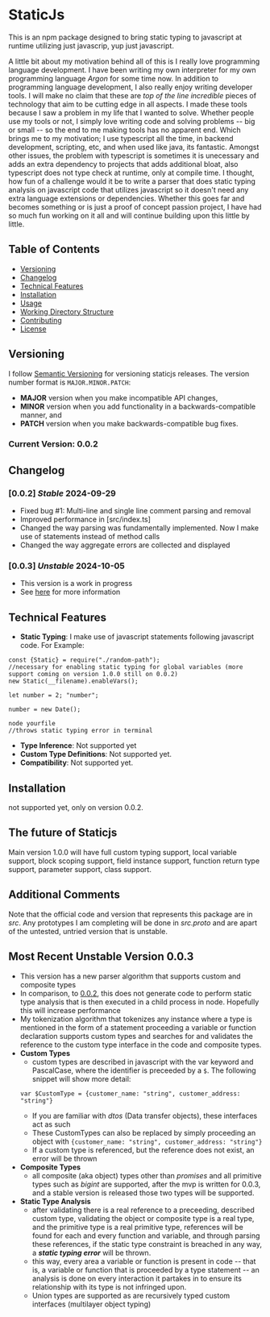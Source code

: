 # StaticJs

This is an npm package designed to bring static typing to javascript at runtime utilizing just javascrip, yup just javascript.

A little bit about my motivation behind all of this is I really love programming language development. I have been writing my own interpreter for my own programming language _Argon_ for some time now. In addition to programming language development, I also really enjoy writing developer tools. I will make no claim that these are _top of the line_ _incredible_ pieces of technology that aim to be cutting edge in all aspects. I made these tools because I saw a problem in my life that I wanted to solve. Whether people use my tools or not, I simply love writing code and solving problems -- big or small -- so the end to me making tools has no apparent end. Which brings me to my motivation; I use typescript all the time, in backend development, scripting, etc, and when used like java, its fantastic. Amongst other issues, the problem with typescript is sometimes it is unecessary and adds an extra dependency to projects that adds additional bloat, also typescript does not type check at runtime, only at compile time. I thought, how fun of a challenge would it be to write a parser that does static typing analysis on javascript code that utilizes javascript so it doesn't need any extra language extensions or dependencies. Whether this goes far and becomes something or is just a proof of concept passion project, I have had so much fun working on it all and will continue building upon this little by little.

## Table of Contents

- [Versioning](#versioning)
- [Changelog](#changelog)
- [Technical Features](#technical-features)
- [Installation](#installation)
- [Usage](#usage)
- [Working Directory Structure](#working-directory-structure)
- [Contributing](#contributing)
- [License](#license)

## Versioning

I follow [Semantic Versioning](https://semver.org/) for versioning staticjs releases. The version number format is `MAJOR.MINOR.PATCH`:

- **MAJOR** version when you make incompatible API changes,
- **MINOR** version when you add functionality in a backwards-compatible manner, and
- **PATCH** version when you make backwards-compatible bug fixes.

### Current Version: 0.0.2

## Changelog

### [0.0.2] *Stable* 2024-09-29 

- Fixed bug #1: Multi-line and single line comment parsing and removal
- Improved performance in [src/index.ts]
- Changed the way parsing was fundamentally implemented. Now I make use of statements instead of method calls
- Changed the way aggregate errors are collected and displayed

### [0.0.3] *Unstable* 2024-10-05

- This version is a work in progress
- See [here](#most-recent-unstable-version-003) for more information

## Technical Features

- **Static Typing**: I make use of javascript statements following javascript code. For Example:

```
const {Static} = require("./random-path");
//necessary for enabling static typing for global variables (more support coming on version 1.0.0 still on 0.0.2)
new Static(__filename).enableVars();

let number = 2; "number";

number = new Date();
```

```
node yourfile
//throws static typing error in terminal
```

- **Type Inference**: Not supported yet
- **Custom Type Definitions**: Not supported yet.
- **Compatibility**: Not supported yet.

## Installation

not supported yet, only on version 0.0.2.

## The future of Staticjs

Main version 1.0.0 will have full custom typing support, local variable support, block scoping support, field instance support, function return type support, parameter support, class support.

## Additional Comments

Note that the official code and version that represents this package are in *src*. Any prototypes I am completing will be done in *src.proto* and are apart of the untested, untried version that is unstable.

## Most Recent Unstable Version 0.0.3

- This version has a new parser algorithm that supports custom and composite types
- In comparison, to [0.0.2](#002-stable-2024-09-29), this does not generate code to perform static type analysis that is then executed in a child process in node. Hopefully this will increase performance
- My tokenization algorithm that tokenizes any instance where a type is mentioned in the form of a statement proceeding a variable or function declaration supports custom types and searches for and validates the reference to the custom type interface in the code and composite types. 
- **Custom Types**
  - custom types are described in javascript with the var keyword and PascalCase, where the identifier is preceeded by a `$`. The following snippet will show more detail:
  ```
  var $CustomType = {customer_name: "string", customer_address: "string"}
  ```
  - If you are familiar with *dtos* (Data transfer objects), these interfaces act as such
  - These CustomTypes can also be replaced by simply proceeding an object with `{customer_name: "string", customer_address: "string"}`
  - If a custom type is referenced, but the reference does not exist, an error will be thrown
- **Composite Types**
  - all composite (aka object) types other than *promises* and all primitive types such as *bigint* are supported, after the mvp is written for 0.0.3, and a stable version is released those two types will be supported. 
- **Static Type Analysis**
  - after validating there is a real reference to a preceeding, described custom type, validating the object or composite type is a real type, and the primitive type is a real primitive type, references will be found for each and every function and variable, and through parsing these references, if the static type constraint is breached in any way, a ***static typing error*** will be thrown.
  - this way, every area a variable or function is present in code -- that is, a variable or function that is proceeded by a type statement -- an analysis is done on every interaction it partakes in to ensure its relationship with its type is not infringed upon. 
  - Union types are supported as are recursively typed custom interfaces (multilayer object typing)



